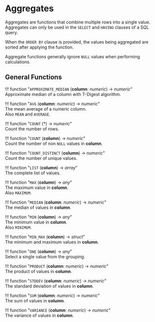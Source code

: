 # Aggregates

Aggregates are functions that combine multiple rows into a single value. Aggregates can only be used in the `SELECT` and `HAVING` clauses of a SQL query.

When the `ORDER BY` clause is provided, the values being aggregated are sorted after applying the function. 

Aggregate functions generally ignore `NULL` values when performing calculations.

## General Functions

!!! function "`APPROXIMATE_MEDIAN` (**column**: _numeric_) → _numeric_"  
    Approximate median of a column with T-Digest algorithm.

!!! function "`AVG` (**column**: _numeric_) → _numeric_"  
    The mean average of a numeric column.   
    Also `MEAN` and `AVERAGE`.

!!! function "`COUNT` (*) → _numeric_"  
    Count the number of rows.

!!! function "`COUNT` (**column**) → _numeric_"  
    Count the number of non `NULL` values in **column**.

!!! function "`COUNT_DISTINCT` (**column**) → _numeric_"  
    Count the number of unique values.

!!! function "`LIST` (**column**) → _array_"  
    The complete list of values.

!!! function "`MAX` (**column**) → _any_"  
    The maximum value in **column**.  
    Also `MAXIMUM`.

!!! function "`MEDIAN` (**column**: _numeric_) → _numeric_"  
    The median of values in **column**.  

!!! function "`MIN` (**column**) → _any_"  
    The minimum value in **column**.  
    Also `MINIMUM`.

!!! function "`MIN_MAX` (**column**) → _struct_"  
    The minimum and maximum values in **column**.  

!!! function "`ONE` (**column**) → _any_"  
    Select a single value from the grouping.  

!!! function "`PRODUCT` (**column**: _numeric_) → _numeric_"  
    The product of values in **column**.  

!!! function "`STDDEV` (**column**: _numeric_) → _numeric_"  
    The standard deviation of values in **column**.  

!!! function "`SUM` (**column**: _numeric_) → _numeric_"  
    The sum of values in **column**.  

!!! function "`VARIANCE` (**column**: _numeric_) → _numeric_"  
    The variance of values in **column**.  

